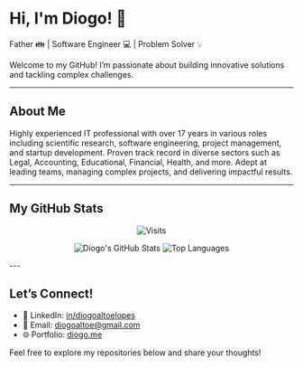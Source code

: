 # Hi, I'm Diogo! 👋

Father 👪 | Software Engineer :computer: | Problem Solver :bulb:

Welcome to my GitHub! I’m passionate about building innovative solutions and tackling complex challenges.

---

## About Me
Highly experienced IT professional with over 17 years in various roles including scientific research, software engineering, project management, and startup development. Proven track record in diverse sectors such as Legal, Accounting, Educational, Financial, Health, and more. Adept at leading teams, managing complex projects, and delivering impactful results.

---

## My GitHub Stats

<p align="center">
  <img src="https://badges.pufler.dev/visits/diogoaltoe/diogoaltoe?style=for-the-badge&color=ffd008&logoColor=white" alt="Visits">
</p>

<p align="center">
  <img src="https://github-readme-stats.vercel.app/api?username=diogoaltoe&show_icons=true&theme=radical&hide_border=true&bg_color=000000&title_color=ffd008&text_color=FFFFFF&icon_color=000000" alt="Diogo's GitHub Stats">
  <img src="https://github-readme-stats.vercel.app/api/top-langs/?username=diogoaltoe&layout=compact&theme=radical&hide_border=true&bg_color=000000&title_color=ffd008&text_color=FFFFFF&icon_color=000000" alt="Top Languages">
</p>
---

## Let’s Connect!
- :briefcase: LinkedIn: [in/diogoaltoelopes](https://www.linkedin.com/in/diogoaltoelopes/)  
- 📧 Email: [diogoaltoe@gmail.com](mailto:diogoaltoe@gmail.com)  
- 🌐 Portfolio: [diogo.me](https://diogo.me)

Feel free to explore my repositories below and share your thoughts!
